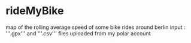 # rideMyBike
map of the rolling average speed of some bike rides around berlin
input : '''.gpx''' and '''.csv''' files uploaded from my polar account


